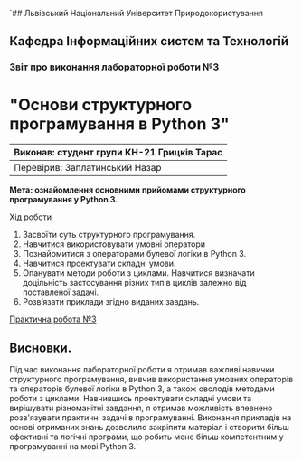 `## Львівський Національний Університет Природокористування
## Кафедра Інформаційних систем та Технологій



### Звіт про виконання лабораторної роботи №3
# "Основи структурного програмування в Python 3"



| Виконав: студент групи КН-21 Грицків Тарас |
|----------------------------------------------|
| Перевірив: Заплатинський Назар               |




**Мета: ознайомлення основними прийомами структурного програмування у Python 3.**


Хід роботи

1. Засвоїти суть структурного програмування.
2. Навчитися використовувати умовні оператори
3. Познайомитися з операторами булевої логіки в Python 3.
4. Навчитися проектувати складні умови.
5. Опанувати методи роботи з циклами. Навчитися визначати доцільність
застосування різних типів циклів залежно від поставленої задачі.
6. Розв’язати приклади згідно виданих завдань.



[Практична робота №3](./lab3.py)

## Висновки. 

Під час виконання лабораторної роботи я отримав важливі навички структурного програмування, вивчив використання умовних операторів та операторів булевої логіки в Python 3, а також оволодів методами роботи з циклами. Навчившись проектувати складні умови та вирішувати різноманітні завдання, я отримав можливість впевнено розв'язувати практичні задачі в програмуванні. Виконання прикладів на основі отриманих знань дозволило закріпити матеріал і створити більш ефективні та логічні програми, що робить мене більш компетентним у програмуванні на мові Python 3.`
